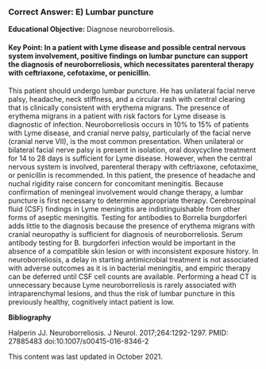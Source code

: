 
### Correct Answer: E) Lumbar puncture 

**Educational Objective:** Diagnose neuroborreliosis.

#### **Key Point:** In a patient with Lyme disease and possible central nervous system involvement, positive findings on lumbar puncture can support the diagnosis of neuroborreliosis, which necessitates parenteral therapy with ceftriaxone, cefotaxime, or penicillin.

This patient should undergo lumbar puncture. He has unilateral facial nerve palsy, headache, neck stiffness, and a circular rash with central clearing that is clinically consistent with erythema migrans. The presence of erythema migrans in a patient with risk factors for Lyme disease is diagnostic of infection. Neuroborreliosis occurs in 10% to 15% of patients with Lyme disease, and cranial nerve palsy, particularly of the facial nerve (cranial nerve VII), is the most common presentation. When unilateral or bilateral facial nerve palsy is present in isolation, oral doxycycline treatment for 14 to 28 days is sufficient for Lyme disease. However, when the central nervous system is involved, parenteral therapy with ceftriaxone, cefotaxime, or penicillin is recommended. In this patient, the presence of headache and nuchal rigidity raise concern for concomitant meningitis. Because confirmation of meningeal involvement would change therapy, a lumbar puncture is first necessary to determine appropriate therapy. Cerebrospinal fluid (CSF) findings in Lyme meningitis are indistinguishable from other forms of aseptic meningitis.
Testing for antibodies to Borrelia burgdorferi adds little to the diagnosis because the presence of erythema migrans with cranial neuropathy is sufficient for diagnosis of neuroborreliosis. Serum antibody testing for B. burgdorferi infection would be important in the absence of a compatible skin lesion or with inconsistent exposure history.
In neuroborreliosis, a delay in starting antimicrobial treatment is not associated with adverse outcomes as it is in bacterial meningitis, and empiric therapy can be deferred until CSF cell counts are available.
Performing a head CT is unnecessary because Lyme neuroborreliosis is rarely associated with intraparenchymal lesions, and thus the risk of lumbar puncture in this previously healthy, cognitively intact patient is low.

**Bibliography**

Halperin JJ. Neuroborreliosis. J Neurol. 2017;264:1292-1297. PMID: 27885483 doi:10.1007/s00415-016-8346-2

This content was last updated in October 2021.